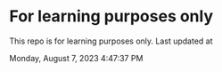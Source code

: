 # For learning purposes only
This repo is for learning purposes only.
Last updated at

Monday, August 7, 2023 4:47:37 PM

